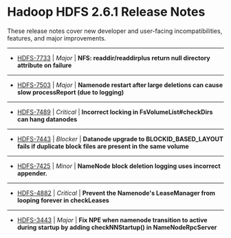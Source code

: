 # Hadoop HDFS 2.6.1 Release Notes

These release notes cover new developer and user-facing incompatibilities, features, and major improvements.

---

* [HDFS-7733](https://issues.apache.org/jira/browse/HDFS-7733) | *Major* | **NFS: readdir/readdirplus return null directory attribute on failure**
---

* [HDFS-7503](https://issues.apache.org/jira/browse/HDFS-7503) | *Major* | **Namenode restart after large deletions can cause slow processReport (due to logging)**
---

* [HDFS-7489](https://issues.apache.org/jira/browse/HDFS-7489) | *Critical* | **Incorrect locking in FsVolumeList#checkDirs can hang datanodes**
---

* [HDFS-7443](https://issues.apache.org/jira/browse/HDFS-7443) | *Blocker* | **Datanode upgrade to BLOCKID\_BASED\_LAYOUT fails if duplicate block files are present in the same volume**
---

* [HDFS-7425](https://issues.apache.org/jira/browse/HDFS-7425) | *Minor* | **NameNode block deletion logging uses incorrect appender.**
---

* [HDFS-4882](https://issues.apache.org/jira/browse/HDFS-4882) | *Critical* | **Prevent the Namenode's LeaseManager from looping forever in checkLeases**
---

* [HDFS-3443](https://issues.apache.org/jira/browse/HDFS-3443) | *Major* | **Fix NPE when namenode transition to active during startup by adding checkNNStartup() in NameNodeRpcServer**



